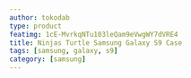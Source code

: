 ```yaml
---
author: tokodab
type: product
featimg: 1cE-MvrkqNTu103leQam9eVwgWY7dVRE4
title: Ninjas Turtle Samsung Galaxy S9 Case
tags: [samsung, galaxy, s9]
category: [samsung]
---
```

